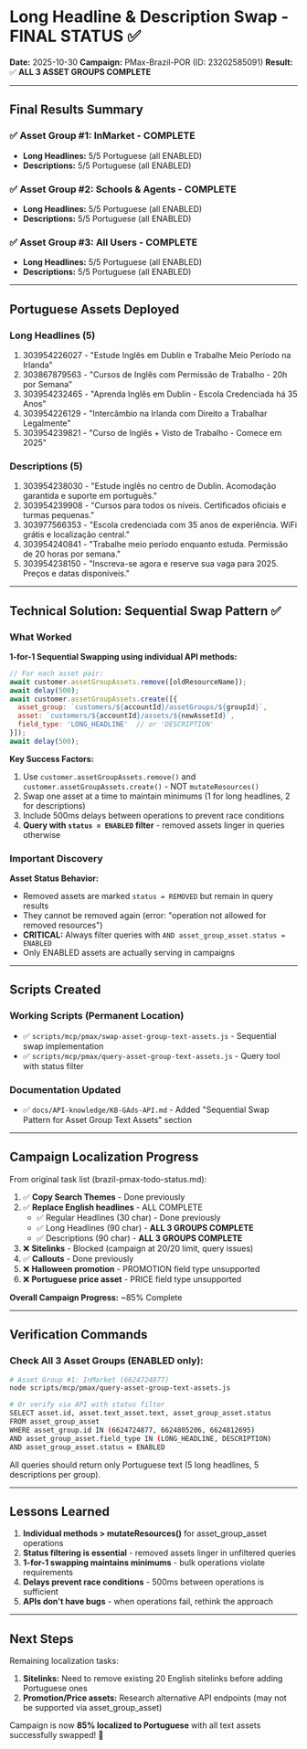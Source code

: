 # Long Headline & Description Swap - FINAL STATUS ✅

**Date:** 2025-10-30
**Campaign:** PMax-Brazil-POR (ID: 23202585091)
**Result:** ✅ **ALL 3 ASSET GROUPS COMPLETE**

---

## Final Results Summary

### ✅ Asset Group #1: InMarket - COMPLETE
- **Long Headlines:** 5/5 Portuguese (all ENABLED)
- **Descriptions:** 5/5 Portuguese (all ENABLED)

### ✅ Asset Group #2: Schools & Agents - COMPLETE
- **Long Headlines:** 5/5 Portuguese (all ENABLED)
- **Descriptions:** 5/5 Portuguese (all ENABLED)

### ✅ Asset Group #3: All Users - COMPLETE
- **Long Headlines:** 5/5 Portuguese (all ENABLED)
- **Descriptions:** 5/5 Portuguese (all ENABLED)

---

## Portuguese Assets Deployed

### Long Headlines (5)
1. 303954226027 - "Estude Inglês em Dublin e Trabalhe Meio Período na Irlanda"
2. 303867879563 - "Cursos de Inglês com Permissão de Trabalho - 20h por Semana"
3. 303954232465 - "Aprenda Inglês em Dublin - Escola Credenciada há 35 Anos"
4. 303954226129 - "Intercâmbio na Irlanda com Direito a Trabalhar Legalmente"
5. 303954239821 - "Curso de Inglês + Visto de Trabalho - Comece em 2025"

### Descriptions (5)
1. 303954238030 - "Estude inglês no centro de Dublin. Acomodação garantida e suporte em português."
2. 303954239908 - "Cursos para todos os níveis. Certificados oficiais e turmas pequenas."
3. 303977566353 - "Escola credenciada com 35 anos de experiência. WiFi grátis e localização central."
4. 303954240841 - "Trabalhe meio período enquanto estuda. Permissão de 20 horas por semana."
5. 303954238150 - "Inscreva-se agora e reserve sua vaga para 2025. Preços e datas disponíveis."

---

## Technical Solution: Sequential Swap Pattern ✅

### What Worked

**1-for-1 Sequential Swapping using individual API methods:**

```javascript
// For each asset pair:
await customer.assetGroupAssets.remove([oldResourceName]);
await delay(500);
await customer.assetGroupAssets.create([{
  asset_group: `customers/${accountId}/assetGroups/${groupId}`,
  asset: `customers/${accountId}/assets/${newAssetId}`,
  field_type: 'LONG_HEADLINE'  // or 'DESCRIPTION'
}]);
await delay(500);
```

**Key Success Factors:**
1. Use `customer.assetGroupAssets.remove()` and `customer.assetGroupAssets.create()` - NOT `mutateResources()`
2. Swap one asset at a time to maintain minimums (1 for long headlines, 2 for descriptions)
3. Include 500ms delays between operations to prevent race conditions
4. **Query with `status = ENABLED` filter** - removed assets linger in queries otherwise

### Important Discovery

**Asset Status Behavior:**
- Removed assets are marked `status = REMOVED` but remain in query results
- They cannot be removed again (error: "operation not allowed for removed resources")
- **CRITICAL:** Always filter queries with `AND asset_group_asset.status = ENABLED`
- Only ENABLED assets are actually serving in campaigns

---

## Scripts Created

### Working Scripts (Permanent Location)
- ✅ `scripts/mcp/pmax/swap-asset-group-text-assets.js` - Sequential swap implementation
- ✅ `scripts/mcp/pmax/query-asset-group-text-assets.js` - Query tool with status filter

### Documentation Updated
- ✅ `docs/API-knowledge/KB-GAds-API.md` - Added "Sequential Swap Pattern for Asset Group Text Assets" section

---

## Campaign Localization Progress

From original task list (brazil-pmax-todo-status.md):

1. ✅ **Copy Search Themes** - Done previously
2. ✅ **Replace English headlines** - ALL COMPLETE
   - ✅ Regular Headlines (30 char) - Done previously
   - ✅ Long Headlines (90 char) - **ALL 3 GROUPS COMPLETE**
   - ✅ Descriptions (90 char) - **ALL 3 GROUPS COMPLETE**
3. ❌ **Sitelinks** - Blocked (campaign at 20/20 limit, query issues)
4. ✅ **Callouts** - Done previously
5. ❌ **Halloween promotion** - PROMOTION field type unsupported
6. ❌ **Portuguese price asset** - PRICE field type unsupported

**Overall Campaign Progress:** ~85% Complete

---

## Verification Commands

### Check All 3 Asset Groups (ENABLED only):

```bash
# Asset Group #1: InMarket (6624724877)
node scripts/mcp/pmax/query-asset-group-text-assets.js

# Or verify via API with status filter
SELECT asset.id, asset.text_asset.text, asset_group_asset.status
FROM asset_group_asset
WHERE asset_group.id IN (6624724877, 6624805206, 6624812695)
AND asset_group_asset.field_type IN (LONG_HEADLINE, DESCRIPTION)
AND asset_group_asset.status = ENABLED
```

All queries should return only Portuguese text (5 long headlines, 5 descriptions per group).

---

## Lessons Learned

1. **Individual methods > mutateResources()** for asset_group_asset operations
2. **Status filtering is essential** - removed assets linger in unfiltered queries
3. **1-for-1 swapping maintains minimums** - bulk operations violate requirements
4. **Delays prevent race conditions** - 500ms between operations is sufficient
5. **APIs don't have bugs** - when operations fail, rethink the approach

---

## Next Steps

Remaining localization tasks:
1. **Sitelinks:** Need to remove existing 20 English sitelinks before adding Portuguese ones
2. **Promotion/Price assets:** Research alternative API endpoints (may not be supported via asset_group_asset)

Campaign is now **85% localized to Portuguese** with all text assets successfully swapped! 🎉
